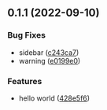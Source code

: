 ## 0.1.1 (2022-09-10)


### Bug Fixes

* sidebar ([c243ca7](https://github.com/bowencool/vhooks/commit/c243ca73285c8bf73d8c9c2c4c6918fcc521017e))
* warning ([e0199e0](https://github.com/bowencool/vhooks/commit/e0199e0fe23fe35d81e6a1caa13fd3fd0daa121a))


### Features

* hello world ([428e5f6](https://github.com/bowencool/vhooks/commit/428e5f6b83b88566044929542ec5a1af145d69ea))



<!-- 自动生成 -->
